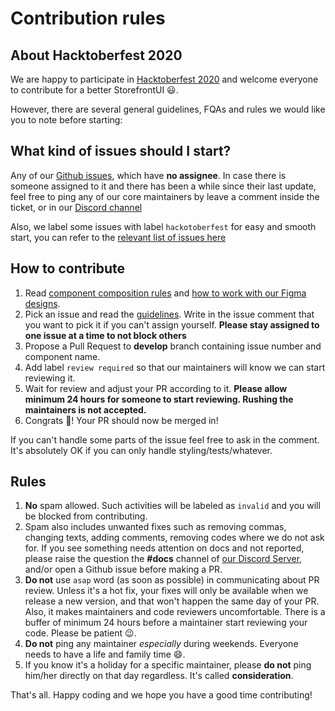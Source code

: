 
# Contribution rules

## About Hacktoberfest 2020

We are happy to participate in [Hacktoberfest 2020](https://hacktoberfest.digitalocean.com/) and welcome everyone to contribute for a better StorefrontUI 😃. 

However, there are several general guidelines, FQAs and rules we would like you to note before starting:

## What kind of issues should I start?

Any of our [Github issues](https://github.com/DivanteLtd/storefront-ui/issues), which have **no assignee**. In case there is someone assigned to it and there has been a while since their last update, feel free to ping any of our core maintainers by leave a comment inside the ticket, or in our [Discord channel](https://discord.com/invite/TJpdzzN6q5)

Also, we label some issues with label `hackotoberfest` for easy and smooth start, you can refer to the [relevant list of issues here](https://github.com/DivanteLtd/storefront-ui/issues?q=is%3Aissue+is%3Aopen+label%3Ahacktoberfest)

## How to contribute

1. Read [component composition rules](https://docs.storefrontui.io/v1/?path=/docs/contributing-guide-guide-code-guidelines--page) and [how to work with our Figma designs](https://docs.storefrontui.io/v1/?path=/docs/design-principles--page).
2. Pick an issue and read the [guidelines](https://docs.storefrontui.io/v1/?path=/docs/contributing-guide-guide-create-edit-component--page). Write in the issue comment that you want to pick it if you can't assign yourself. **Please stay assigned to one issue at a time to not block others**
3. Propose a Pull Request to **develop** branch containing issue number and component name.
4. Add label `review required` so that our maintainers will know we can start reviewing it.
5. Wait for review and adjust your PR according to it. **Please allow minimum 24 hours for someone to start reviewing. Rushing the maintainers is not accepted.**
6. Congrats 🎉! Your PR should now be merged in!

If you can't handle some parts of the issue feel free to ask in the comment. It's absolutely OK if you can only handle styling/tests/whatever. 

## Rules

1. **No** spam allowed. Such activities will be labeled as `invalid` and you will be blocked from contributing.
2. Spam also includes unwanted fixes such as removing commas, changing texts, adding comments, removing codes where we do not ask for. If you see something needs attention on docs and not reported, please raise the question the **#docs** channel of [our Discord Server](https://discord.com/invite/TJpdzzN6q5), and/or open a Github issue before making a PR.
3. **Do not** use `asap` word (as soon as possible) in communicating about PR review. Unless it's a hot fix, your fixes will only be available when we release a new version, and that won't happen the same day of your PR. Also, it makes maintainers and code reviewers uncomfortable. There is a buffer of minimum 24 hours before a maintainer start reviewing your code. Please be patient 😉.
4. **Do not** ping any maintainer *especially* during weekends. Everyone needs to have a life and family time 😄.
5. If you know it's a holiday for a specific maintainer, please **do not** ping him/her directly on that day regardless. It's called **consideration**.

That's all. Happy coding and we hope you have a good time contributing!
